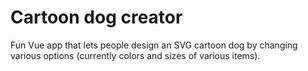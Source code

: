 # Cartoon dog creator

Fun Vue app that lets people design an SVG cartoon dog by changing various options (currently colors and sizes of various items).
